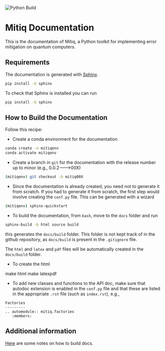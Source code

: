 ![Python Build](https://github.com/unitaryfund/mitiq/workflows/Python%20Build/badge.svg?branch=master)

# Mitiq Documentation
This is the documentation of Mitiq, a Python toolkit for
implementing error mitigation on quantum computers.

## Requirements
The documentation is generated with
[Sphinx](https://www.sphinx-doc.org/en/master/usage/installation.html).
```bash
pip install -U sphinx
```
To check that Sphinx is installed you can run
```bash
pip install -U sphinx
```

## How to Build the Documentation
Follow this recipe:
- Create a conda environment for the documentation
```bash
conda create -n mitiqenv
conda activate mitiqenv
```
- Create a branch in `git` for the documentation with the release number up to
minor (e.g., 0.0.2--->00X)
```bash
(mitiqenv) git checkout -b mitiq00X
```
- Since the documentation is already created, you need not to generate it
from scratch. If you had to generate it from scratch, the first step would
involve creating the `conf.py` file. This can be generated with a wizard
```bash
(mitiqenv) sphinx-quickstart
```

- To build the documentation, from `bash`, move to the `docs` folder and run
```bash
sphinx-build -b html source build
```
this generates the `docs/build` folder. This folder is not kept track of in the
 github repository, as `docs/build` is present in the `.gitignore` file.


The `html` and `latex`  and `pdf` files will be automatically created in the
`docs/build` folder.


- To create the html

make html
make latexpdf


- To add new classes and functions to the API doc, make sure that autodoc
extension is enabled in the `conf.py` file and that these are listed
in the appropriate `.rst` file (such as `index.rst`), e.g.,

```
Factories
---------
.. automodule:: mitiq.factories
   :members:
```

## Additional information
[Here](https://github.com/nathanshammah/scikit-project/blob/master/5-docs.md)
are some notes on how to build docs.
